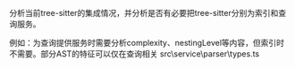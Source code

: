 分析当前tree-sitter的集成情况，并分析是否有必要把tree-sitter分别为索引和查询服务。

例如：为查询提供服务时需要分析complexity、nestingLevel等内容，但索引时不需要。部分AST的特征可以仅在查询相关
src\service\parser\types.ts